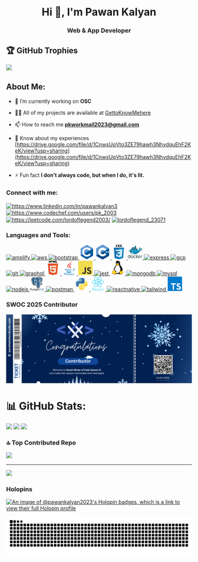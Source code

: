 <h1 align="center">Hi 👋, I'm Pawan Kalyan</h1>
<h3 align="center">Web & App Developer</h3>

<!-- <p align="left"> <img src="https://komarev.com/ghpvc/?username=pawankalyan2023&label=Profile%20views&color=0e75b6&style=flat" alt="pawankalyan2023" /> </p> -->

<!-- <p align="left"> <a href="https://github.com/ryo-ma/github-profile-trophy"><img src="https://github-profile-trophy.vercel.app/?username=pawankalyan2023" alt="pawankalyan2023" /></a> </p> -->


## 🏆 GitHub Trophies
![](https://github-profile-trophy.vercel.app/?username=Pawankalyan2023&theme=gruvbox&no-frame=false&no-bg=true&margin-w=4)


## About Me:</h2>

- 🔭 I’m currently working on **OSC**

- 👨‍💻 All of my projects are available at [GettoKnowMehere](GettoKnowMehere)

- 📫 How to reach me **pkworkmail2023@gmail.com**

- 📄 Know about my experiences [https://drive.google.com/file/d/1CnwsUqVto3ZE79hawh3NhvdquEhF2KeK/view?usp=sharing](https://drive.google.com/file/d/1CnwsUqVto3ZE79hawh3NhvdquEhF2KeK/view?usp=sharing)

- ⚡ Fun fact **I don't always code, but when I do, it's lit.**

### Connect with me:
<p align="left">
<a href="https://linkedin.com/in/https://www.linkedin.com/in/pawankalyan3" target="blank"><img align="center" src="https://raw.githubusercontent.com/rahuldkjain/github-profile-readme-generator/master/src/images/icons/Social/linked-in-alt.svg" alt="https://www.linkedin.com/in/pawankalyan3" height="30" width="40" /></a>
<a href="https://www.codechef.com/users/https://www.codechef.com/users/pk_2003" target="blank"><img align="center" src="https://img.icons8.com/?size=100&id=4z2zrIWYmGqx&format=png&color=FFFFFF" alt="https://www.codechef.com/users/pk_2003" height="30" width="40" /></a>
<a href="https://www.leetcode.com/https://leetcode.com/lordoflegend2003/" target="blank"><img align="center" src="https://raw.githubusercontent.com/rahuldkjain/github-profile-readme-generator/master/src/images/icons/Social/leet-code.svg" alt="https://leetcode.com/lordoflegend2003/" height="30" width="40" /></a>
<a href="https://discord.gg/lordoflegend_23071" target="blank"><img align="center" src="https://raw.githubusercontent.com/rahuldkjain/github-profile-readme-generator/master/src/images/icons/Social/discord.svg" alt="lordoflegend_23071" height="30" width="40" /></a>
</p>





<!-- Proudly created with GPRM ( https://gprm.itsvg.in ) -->



<h3 align="left">Languages and Tools:</h3>
<p align="left"> <a href="https://aws.amazon.com/amplify/" target="_blank" rel="noreferrer"> <img src="https://docs.amplify.aws/assets/logo-dark.svg" alt="amplify" width="40" height="40"/> </a> <a href="https://aws.amazon.com" target="_blank" rel="noreferrer"> <img src="https://img.icons8.com/?size=100&id=G0CnLqqcRBXl&format=png&color=FFFFFF" alt="aws" width="40" height="40"/> </a> <a href="https://getbootstrap.com" target="_blank" rel="noreferrer"> <img src="https://img.icons8.com/?size=100&id=OODqBWCdRF8o&format=png&color=FFFFFF" alt="bootstrap" width="40" height="40"/> </a> <a href="https://www.cprogramming.com/" target="_blank" rel="noreferrer"> <img src="https://raw.githubusercontent.com/devicons/devicon/master/icons/c/c-original.svg" alt="c" width="40" height="40"/> </a> <a href="https://www.w3schools.com/cpp/" target="_blank" rel="noreferrer"> <img src="https://raw.githubusercontent.com/devicons/devicon/master/icons/cplusplus/cplusplus-original.svg" alt="cplusplus" width="40" height="40"/> </a> <a href="https://www.w3schools.com/css/" target="_blank" rel="noreferrer"> <img src="https://raw.githubusercontent.com/devicons/devicon/master/icons/css3/css3-original-wordmark.svg" alt="css3" width="40" height="40"/> </a> <a href="https://www.docker.com/" target="_blank" rel="noreferrer"> <img src="https://raw.githubusercontent.com/devicons/devicon/master/icons/docker/docker-original-wordmark.svg" alt="docker" width="40" height="40"/> </a> <a href="https://expressjs.com" target="_blank" rel="noreferrer"> <img src="https://img.icons8.com/?size=100&id=kg46nzoJrmTR&format=png&color=FFFFFF" alt="express" width="40" height="40"/> </a> <a href="https://cloud.google.com" target="_blank" rel="noreferrer"> <img src="https://www.vectorlogo.zone/logos/google_cloud/google_cloud-icon.svg" alt="gcp" width="40" height="40"/> </a> <a href="https://git-scm.com/" target="_blank" rel="noreferrer"> <img src="https://www.vectorlogo.zone/logos/git-scm/git-scm-icon.svg" alt="git" width="40" height="40"/> </a> <a href="https://graphql.org" target="_blank" rel="noreferrer"> <img src="https://www.vectorlogo.zone/logos/graphql/graphql-icon.svg" alt="graphql" width="40" height="40"/> </a> <a href="https://www.w3.org/html/" target="_blank" rel="noreferrer"> <img src="https://raw.githubusercontent.com/devicons/devicon/master/icons/html5/html5-original-wordmark.svg" alt="html5" width="40" height="40"/> </a> <a href="https://www.java.com" target="_blank" rel="noreferrer"> <img src="https://raw.githubusercontent.com/devicons/devicon/master/icons/java/java-original.svg" alt="java" width="40" height="40"/> </a> <a href="https://developer.mozilla.org/en-US/docs/Web/JavaScript" target="_blank" rel="noreferrer"> <img src="https://raw.githubusercontent.com/devicons/devicon/master/icons/javascript/javascript-original.svg" alt="javascript" width="40" height="40"/> </a> <a href="https://jestjs.io" target="_blank" rel="noreferrer"> <img src="https://www.vectorlogo.zone/logos/jestjsio/jestjsio-icon.svg" alt="jest" width="40" height="40"/> </a> <a href="https://www.linux.org/" target="_blank" rel="noreferrer"> <img src="https://raw.githubusercontent.com/devicons/devicon/master/icons/linux/linux-original.svg" alt="linux" width="40" height="40"/> </a> <a href="https://www.mongodb.com/" target="_blank" rel="noreferrer"> <img src="https://img.icons8.com/?size=100&id=Y9VdL7V5XPIc&format=png&color=FFFFFF" alt="mongodb" width="40" height="40"/> </a> <a href="https://www.mysql.com/" target="_blank" rel="noreferrer"> <img src="https://img.icons8.com/?size=100&id=39858&format=png&color=FFFFFF" alt="mysql" width="40" height="40"/> </a> <a href="https://nodejs.org" target="_blank" rel="noreferrer"> <img src="https://img.icons8.com/?size=100&id=t9oCxEN7McHZ&format=png&color=FFFFFF" alt="nodejs" width="40" height="40"/> </a> <a href="https://www.postgresql.org" target="_blank" rel="noreferrer"> <img src="https://raw.githubusercontent.com/devicons/devicon/master/icons/postgresql/postgresql-original-wordmark.svg" alt="postgresql" width="40" height="40"/> </a> <a href="https://postman.com" target="_blank" rel="noreferrer"> <img src="https://www.vectorlogo.zone/logos/getpostman/getpostman-icon.svg" alt="postman" width="40" height="40"/> </a> <a href="https://www.python.org" target="_blank" rel="noreferrer"> <img src="https://raw.githubusercontent.com/devicons/devicon/master/icons/python/python-original.svg" alt="python" width="40" height="40"/> </a> <a href="https://reactjs.org/" target="_blank" rel="noreferrer"> <img src="https://raw.githubusercontent.com/devicons/devicon/master/icons/react/react-original-wordmark.svg" alt="react" width="40" height="40"/> </a> <a href="https://reactnative.dev/" target="_blank" rel="noreferrer"> <img src="https://reactnative.dev/img/header_logo.svg" alt="reactnative" width="40" height="40"/> </a> <a href="https://tailwindcss.com/" target="_blank" rel="noreferrer"> <img src="https://www.vectorlogo.zone/logos/tailwindcss/tailwindcss-icon.svg" alt="tailwind" width="40" height="40"/> </a> <a href="https://www.typescriptlang.org/" target="_blank" rel="noreferrer"> <img src="https://raw.githubusercontent.com/devicons/devicon/master/icons/typescript/typescript-original.svg" alt="typescript" width="40" height="40"/> </a> </p>




<h3 align="left">SWOC 2025 Contributor</h3>
<img src = "assets\Contributor Badge.png"></img>

<br/>

# 📊 GitHub Stats:
![](https://github-readme-stats.vercel.app/api?username=Pawankalyan2023&theme=dark&hide_border=false&include_all_commits=true&count_private=true)
![](https://github-readme-streak-stats.herokuapp.com/?user=Pawankalyan2023&theme=dark&hide_border=false)
![](https://github-readme-stats.vercel.app/api/top-langs/?username=Pawankalyan2023&theme=dark&hide_border=false&include_all_commits=true&count_private=true&layout=compact)




### 🔝 Top Contributed Repo
![](https://github-contributor-stats.vercel.app/api?username=Pawankalyan2023&limit=5&theme=dark&combine_all_yearly_contributions=true)

---
[![](https://visitcount.itsvg.in/api?id=Pawankalyan2023&icon=1&color=5)](https://visitcount.itsvg.in)


### Holopins

[![An image of @pawankalyan2023's Holopin badges, which is a link to view their full Holopin profile](https://holopin.me/pawankalyan2023)](https://holopin.io/@pawankalyan2023)


<img src="https://raw.githubusercontent.com/Pawankalyan2023/Pawankalyan2023/output/snake.svg" alt="Snake animation" />
